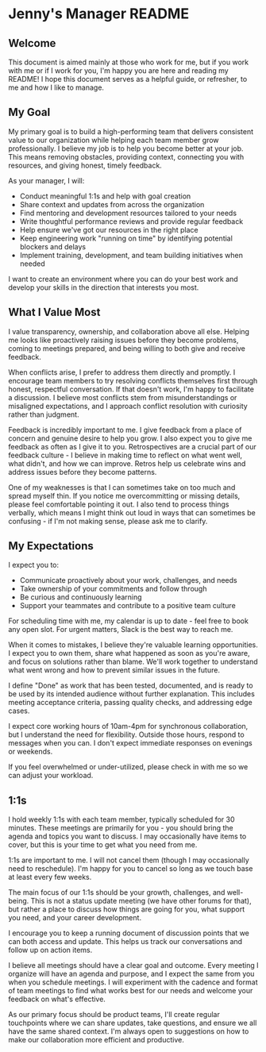 # Jenny's Manager README

## Welcome
This document is aimed mainly at those who work for me, but if you work with me or if I work for you, I'm happy you are here and reading my README! I hope this document serves as a helpful guide, or refresher, to me and how I like to manage.

## My Goal
My primary goal is to build a high-performing team that delivers consistent value to our organization while helping each team member grow professionally. I believe my job is to help you become better at your job. This means removing obstacles, providing context, connecting you with resources, and giving honest, timely feedback. 

As your manager, I will:
- Conduct meaningful 1:1s and help with goal creation
- Share context and updates from across the organization
- Find mentoring and development resources tailored to your needs
- Write thoughtful performance reviews and provide regular feedback
- Help ensure we've got our resources in the right place
- Keep engineering work "running on time" by identifying potential blockers and delays
- Implement training, development, and team building initiatives when needed

I want to create an environment where you can do your best work and develop your skills in the direction that interests you most.

## What I Value Most
I value transparency, ownership, and collaboration above all else. Helping me looks like proactively raising issues before they become problems, coming to meetings prepared, and being willing to both give and receive feedback.

When conflicts arise, I prefer to address them directly and promptly. I encourage team members to try resolving conflicts themselves first through honest, respectful conversation. If that doesn't work, I'm happy to facilitate a discussion. I believe most conflicts stem from misunderstandings or misaligned expectations, and I approach conflict resolution with curiosity rather than judgment.

Feedback is incredibly important to me. I give feedback from a place of concern and genuine desire to help you grow. I also expect you to give me feedback as often as I give it to you. Retrospectives are a crucial part of our feedback culture - I believe in making time to reflect on what went well, what didn't, and how we can improve. Retros help us celebrate wins and address issues before they become patterns.

One of my weaknesses is that I can sometimes take on too much and spread myself thin. If you notice me overcommitting or missing details, please feel comfortable pointing it out. I also tend to process things verbally, which means I might think out loud in ways that can sometimes be confusing - if I'm not making sense, please ask me to clarify.

## My Expectations
I expect you to:
- Communicate proactively about your work, challenges, and needs
- Take ownership of your commitments and follow through
- Be curious and continuously learning
- Support your teammates and contribute to a positive team culture

For scheduling time with me, my calendar is up to date - feel free to book any open slot. For urgent matters, Slack is the best way to reach me.

When it comes to mistakes, I believe they're valuable learning opportunities. I expect you to own them, share what happened as soon as you're aware, and focus on solutions rather than blame. We'll work together to understand what went wrong and how to prevent similar issues in the future.

I define "Done" as work that has been tested, documented, and is ready to be used by its intended audience without further explanation. This includes meeting acceptance criteria, passing quality checks, and addressing edge cases.

I expect core working hours of 10am-4pm for synchronous collaboration, but I understand the need for flexibility. Outside those hours, respond to messages when you can. I don't expect immediate responses on evenings or weekends.

If you feel overwhelmed or under-utilized, please check in with me so we can adjust your workload.

## 1:1s
I hold weekly 1:1s with each team member, typically scheduled for 30 minutes. These meetings are primarily for you - you should bring the agenda and topics you want to discuss. I may occasionally have items to cover, but this is your time to get what you need from me.

1:1s are important to me. I will not cancel them (though I may occasionally need to reschedule). I'm happy for you to cancel so long as we touch base at least every few weeks.

The main focus of our 1:1s should be your growth, challenges, and well-being. This is not a status update meeting (we have other forums for that), but rather a place to discuss how things are going for you, what support you need, and your career development.

I encourage you to keep a running document of discussion points that we can both access and update. This helps us track our conversations and follow up on action items.

I believe all meetings should have a clear goal and outcome. Every meeting I organize will have an agenda and purpose, and I expect the same from you when you schedule meetings. I will experiment with the cadence and format of team meetings to find what works best for our needs and welcome your feedback on what's effective. 

As our primary focus should be product teams, I'll create regular touchpoints where we can share updates, take questions, and ensure we all have the same shared context. I'm always open to suggestions on how to make our collaboration more efficient and productive.
